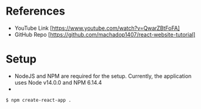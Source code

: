 # References
* YouTube Link [https://www.youtube.com/watch?v=QwarZBtFoFA]
* GitHub Repo [https://github.com/machadop1407/react-website-tutorial]

# Setup 
* NodeJS and NPM are required for the setup. Currently, the application uses Node v14.0.0 and NPM 6.14.4
* 
```
$ npm create-react-app . 

```